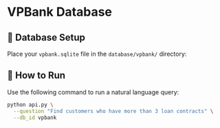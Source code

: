 # VPBank Database

## 📂 Database Setup

Place your `vpbank.sqlite` file in the `database/vpbank/` directory:


## 🚀 How to Run

Use the following command to run a natural language query:

```bash
python api.py \
  --question "Find customers who have more than 3 loan contracts" \
  --db_id vpbank
